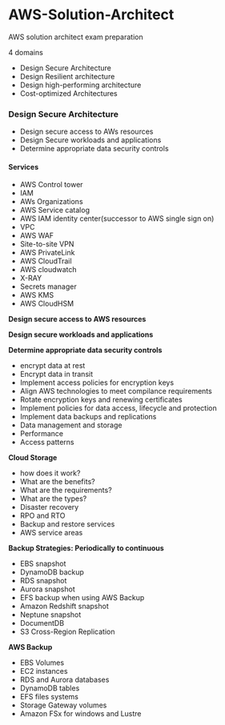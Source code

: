 # AWS-Solution-Architect
AWS solution architect exam preparation

4 domains
- Design Secure Architecture
- Design Resilient architecture
- Design high-performing architecture
- Cost-optimized Architectures


### Design Secure Architecture

- Design secure access to AWs resources
- Design Secure workloads and applications
- Determine appropriate data security controls

#### Services
- AWS Control tower
- IAM
- AWs Organizations
- AWS Service catalog
- AWS IAM identity center(successor to AWS single sign on)
- VPC
- AWS WAF
- Site-to-site VPN
- AWS PrivateLink
- AWS CloudTrail
- AWS cloudwatch
- X-RAY
- Secrets manager
- AWS KMS
- AWS CloudHSM


**Design secure access to AWS resources**

**Design secure workloads and applications**

**Determine appropriate data security controls**

- encrypt data at rest
- Encrypt data in transit
- Implement access policies for encryption keys
- Align AWS technologies to meet compilance requirements
- Rotate encryption keys and renewing certificates
- Implement policies for data access, lifecycle and protection
- Implement data backups and replications
- Data management and storage
- Performance
- Access patterns

**Cloud Storage**
- how does it work?
- What are the benefits?
- What are the requirements?
- What are the types?
- Disaster recovery
- RPO and RTO
- Backup and restore services
- AWS service areas


**Backup Strategies: Periodically to continuous**
- EBS snapshot
- DynamoDB backup
- RDS snapshot
- Aurora snapshot
- EFS backup when using AWS Backup
- Amazon Redshift snapshot
- Neptune snapshot
- DocumentDB
- S3 Cross-Region Replication

**AWS Backup**
- EBS Volumes
- EC2 instances
- RDS and Aurora databases
- DynamoDB tables
- EFS files systems
- Storage Gateway volumes
- Amazon FSx for windows and Lustre

